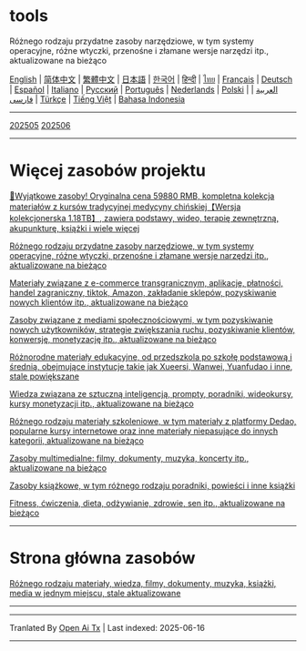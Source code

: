 # tools
Różnego rodzaju przydatne zasoby narzędziowe, w tym systemy operacyjne, różne wtyczki, przenośne i złamane wersje narzędzi itp., aktualizowane na bieżąco

[English](https://openaitx.github.io/view.html?user=mswnlz&project=tools&lang=en) | [简体中文](https://openaitx.github.io/view.html?user=mswnlz&project=tools&lang=zh-CN) | [繁體中文](https://openaitx.github.io/view.html?user=mswnlz&project=tools&lang=zh-TW) | [日本語](https://openaitx.github.io/view.html?user=mswnlz&project=tools&lang=ja) | [한국어](https://openaitx.github.io/view.html?user=mswnlz&project=tools&lang=ko) | [हिन्दी](https://openaitx.github.io/view.html?user=mswnlz&project=tools&lang=hi) | [ไทย](https://openaitx.github.io/view.html?user=mswnlz&project=tools&lang=th) | [Français](https://openaitx.github.io/view.html?user=mswnlz&project=tools&lang=fr) | [Deutsch](https://openaitx.github.io/view.html?user=mswnlz&project=tools&lang=de) | [Español](https://openaitx.github.io/view.html?user=mswnlz&project=tools&lang=es) | [Italiano](https://openaitx.github.io/view.html?user=mswnlz&project=tools&lang=it) | [Русский](https://openaitx.github.io/view.html?user=mswnlz&project=tools&lang=ru) | [Português](https://openaitx.github.io/view.html?user=mswnlz&project=tools&lang=pt) | [Nederlands](https://openaitx.github.io/view.html?user=mswnlz&project=tools&lang=nl) | [Polski](https://openaitx.github.io/view.html?user=mswnlz&project=tools&lang=pl) | [العربية](https://openaitx.github.io/view.html?user=mswnlz&project=tools&lang=ar) | [فارسی](https://openaitx.github.io/view.html?user=mswnlz&project=tools&lang=fa) | [Türkçe](https://openaitx.github.io/view.html?user=mswnlz&project=tools&lang=tr) | [Tiếng Việt](https://openaitx.github.io/view.html?user=mswnlz&project=tools&lang=vi) | [Bahasa Indonesia](https://openaitx.github.io/view.html?user=mswnlz&project=tools&lang=id)



---------------
[202505](https://raw.githubusercontent.com/mswnlz/tools/main/202505.md)
[202506](https://raw.githubusercontent.com/mswnlz/tools/main/202506.md)



---------------
# Więcej zasobów projektu

[🎁Wyjątkowe zasoby! Oryginalna cena 59880 RMB, kompletna kolekcja materiałów z kursów tradycyjnej medycyny chińskiej【Wersja kolekcjonerska 1.18TB】, zawiera podstawy, wideo, terapię zewnętrzną, akupunkturę, książki i wiele więcej](https://github.com/mswnlz/chinese-traditional)

[Różnego rodzaju przydatne zasoby narzędziowe, w tym systemy operacyjne, różne wtyczki, przenośne i złamane wersje narzędzi itp., aktualizowane na bieżąco](https://github.com/mswnlz/tools)


[Materiały związane z e-commerce transgranicznym, aplikacje, płatności, handel zagraniczny, tiktok, Amazon, zakładanie sklepów, pozyskiwanie nowych klientów itp., aktualizowane na bieżąco](https://github.com/mswnlz/cross-border)

[Zasoby związane z mediami społecznościowymi, w tym pozyskiwanie nowych użytkowników, strategie zwiększania ruchu, pozyskiwanie klientów, konwersję, monetyzację itp., aktualizowane na bieżąco](https://github.com/mswnlz/self-media)

[Różnorodne materiały edukacyjne, od przedszkola po szkołę podstawową i średnią, obejmujące instytucje takie jak Xueersi, Wanwei, Yuanfudao i inne, stale powiększane](https://github.com/mswnlz/edu-knowlege)

[Wiedza związana ze sztuczną inteligencją, prompty, poradniki, wideokursy, kursy monetyzacji itp., aktualizowane na bieżąco](https://github.com/mswnlz/AIknowledge)

[Różnego rodzaju materiały szkoleniowe, w tym materiały z platformy Dedao, popularne kursy internetowe oraz inne materiały niepasujące do innych kategorii, aktualizowane na bieżąco](https://github.com/mswnlz/curriculum)

[Zasoby multimedialne: filmy, dokumenty, muzyka, koncerty itp., aktualizowane na bieżąco](https://github.com/mswnlz/movies)

[Zasoby książkowe, w tym różnego rodzaju poradniki, powieści i inne książki](https://github.com/mswnlz/book)


[Fitness, ćwiczenia, dieta, odżywianie, zdrowie, sen itp., aktualizowane na bieżąco](https://github.com/mswnlz/healthy)


---------------

# Strona główna zasobów
[Różnego rodzaju materiały, wiedza, filmy, dokumenty, muzyka, książki, media w jednym miejscu, stale aktualizowane](https://github.com/mswnlz)

---------------

---

Tranlated By [Open Ai Tx](https://github.com/OpenAiTx/OpenAiTx) | Last indexed: 2025-06-16

---